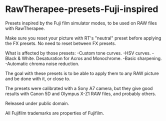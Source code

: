 # RawTherapee-presets-Fuji-inspired
Presets inspired by the Fuji film simulator modes, to be used on RAW files with RawTherapee.

Make sure you reset your picture with RT's "neutral" preset before applying the FX presets. No need to reset between FX presets.

What is affected by those presets:
-Custom tone curves.
-HSV curves.
-Black & White. Desaturation for Acros and Monochrome.
-Basic sharpening.
-Automatic chroma noise reduction.

The goal with these presets is to be able to apply them to any RAW picture and be done with it, or close to.

The presets were calibrated with a Sony A7 camera, but they give good results with Canon 5D and Olympus X-Z1 RAW files, and probably others.

Released under public domain.

All Fujifilm trademarks are properties of Fujifilm.
